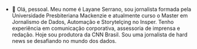 - 👋 Olá, pessoal. Meu nome é Layane Serrano, sou jornalista formada pela Universidade Presbiteriana Mackenzie e atualmente curso o Master em Jornalismo de Dados, Automação e Storytelçing no Insper. 
Tenho experiência em comunicação corporativa, assessoria de imprensa e redação. Hoje sou produtora da CNN Brasil. Sou uma jornalista de hard news se desafiando no mundo dos dados.

